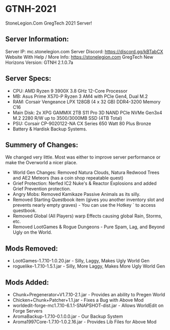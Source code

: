 # GTNH-2021
 StoneLegion.Com GregTech 2021 Server!

## Server Information:
Server IP: mc.stonelegion.com
Server Discord: https://discord.gg/kBTabCX
Website With Help / More Info: https://stonelegion.com
GregTech New Horizons Version: GTNH 2.1.0.7a

## Server Specs:

- CPU: AMD Ryzen 9 3900X 3.8 GHz 12-Core Processor
- MB: Asus Prime X570-P Ryzen 3 AM4 with PCIe Gen4, Dual M.2
- RAM: Corsair Vengeance LPX 128GB (4 x 32 GB) DDR4-3200 Memory C16
- Main Disk: 2x XPG GAMMIX 2TB S11 Pro 3D NAND PCIe NVMe Gen3x4 M.2 2280 R/W up to 3500/3000MB SSD (4TB Total)
- PSU: Corsair CP-9020122-NA CX Series 650 Watt 80 Plus Bronze
- Battery & Hardisk Backup Systems.

## Summery of Changes:
We changed very little. Most was either to improve server performance or make the Overworld a nicer place.
- World Gen Changes: Removed Natura Clouds, Natura Redwood Trees and AE2 Meteors (has a coin shop repeatable quest)
- Grief Protection: Nerfed IC2 Nuke's & Reactor Explosions and added Grief Prevention protection.
- Angry Mobs: Removed Kamikaze Passive Animals as its silly.
- Removed Starting Questbook item (gives you another inventory slot and prevents nearly empty graves) - You can use the Hotkey ` to access questbook.
- Removed Global (All Players) warp Effects causing global Rain, Storms, etc.
- Removed LootGames & Rogue Dungeons - Pure Spam, Lag, and Beyond Ugly on the World.


## Mods Removed:
- LootGames-1.7.10-1.0.20.jar - Silly, Laggy, Makes Ugly World Gen
- roguelike-1.7.10-1.5.1.jar - Silly, More Laggy, Makes More Ugly World Gen

## Mods Added: 
- Chunk+Pregenerator+V1.7.10-2.1.jar - Provides an ability to Pregen World
- Chicken+Chunk+Patcher+1.1.jar - Fixes a Bug with Above Mod
- worldedit-forge-mc1.7.10-6.1.1-SNAPSHOT-dist.jar - Allows WorldEdit on Forge Servers
- AromaBackup-1.7.10-0.1.0.0.jar - Our Backup System
- Aroma1997Core-1.7.10-1.0.2.16.jar - Provides Lib Files for Above Mod
